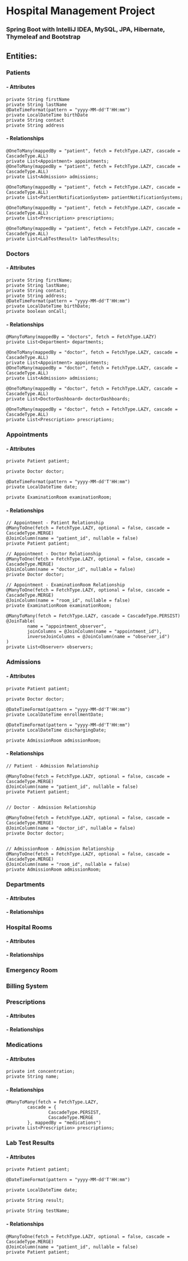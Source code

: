 # Hospital  Management Project

### Spring Boot with IntelliJ IDEA, MySQL, JPA, Hibernate, Thymeleaf and Bootstrap

## Entities:

###  Patients
####  - Attributes
    private String firstName
    private String lastName
    @DateTimeFormat(pattern = "yyyy-MM-dd'T'HH:mm")
    private LocalDateTime birthDate
    private String contact
    private String address
####  - Relationships
    @OneToMany(mappedBy = "patient", fetch = FetchType.LAZY, cascade = CascadeType.ALL)
    private List<Appointment> appointments;
    @OneToMany(mappedBy = "patient", fetch = FetchType.LAZY, cascade = CascadeType.ALL)
    private List<Admission> admissions;

    @OneToMany(mappedBy = "patient", fetch = FetchType.LAZY, cascade = CascadeType.ALL)
    private List<PatientNotificationSystem> patientNotificationSystems;

    @OneToMany(mappedBy = "patient", fetch = FetchType.LAZY, cascade = CascadeType.ALL)
    private List<Prescription> prescriptions;

    @OneToMany(mappedBy = "patient", fetch = FetchType.LAZY, cascade = CascadeType.ALL)
    private List<LabTestResult> labTestResults;

###  Doctors
####  - Attributes
    private String firstName;
    private String lastName;
    private String contact;
    private String address;
    @DateTimeFormat(pattern = "yyyy-MM-dd'T'HH:mm")
    private LocalDateTime birthDate;
    private boolean onCall;

####  - Relationships
    @ManyToMany(mappedBy = "doctors", fetch = FetchType.LAZY)
    private List<Department> departments;

    @OneToMany(mappedBy = "doctor", fetch = FetchType.LAZY, cascade = CascadeType.ALL)
    private List<Appointment> appointments;
    @OneToMany(mappedBy = "doctor", fetch = FetchType.LAZY, cascade = CascadeType.ALL)
    private List<Admission> admissions;

    @OneToMany(mappedBy = "doctor", fetch = FetchType.LAZY, cascade = CascadeType.ALL)
    private List<DoctorDashboard> doctorDashboards;

    @OneToMany(mappedBy = "doctor", fetch = FetchType.LAZY, cascade = CascadeType.ALL)
    private List<Prescription> prescriptions;
###  Appointments
#### - Attributes
    private Patient patient;

    private Doctor doctor;

    @DateTimeFormat(pattern = "yyyy-MM-dd'T'HH:mm")
    private LocalDateTime date;

    private ExaminationRoom examinationRoom;

#### - Relationships
    // Appointment - Patient Relationship
    @ManyToOne(fetch = FetchType.LAZY, optional = false, cascade = CascadeType.MERGE)
    @JoinColumn(name = "patient_id", nullable = false)
    private Patient patient;

    // Appointment - Doctor Relationship
    @ManyToOne(fetch = FetchType.LAZY, optional = false, cascade = CascadeType.MERGE)
    @JoinColumn(name = "doctor_id", nullable = false)
    private Doctor doctor;

    // Appointment - ExaminationRoom Relationship
    @ManyToOne(fetch = FetchType.LAZY, optional = false, cascade = CascadeType.MERGE)
    @JoinColumn(name = "room_id", nullable = false)
    private ExaminationRoom examinationRoom;

    @ManyToMany(fetch = FetchType.LAZY, cascade = CascadeType.PERSIST)
    @JoinTable(
            name = "appointment_observer",
            joinColumns = @JoinColumn(name = "appointment_id"),
            inverseJoinColumns = @JoinColumn(name = "observer_id")
    )
    private List<Observer> observers;
###  Admissions
#### - Attributes
    private Patient patient;

    private Doctor doctor;

    @DateTimeFormat(pattern = "yyyy-MM-dd'T'HH:mm")
    private LocalDateTime enrollmentDate;

    @DateTimeFormat(pattern = "yyyy-MM-dd'T'HH:mm")
    private LocalDateTime dischargingDate;

    private AdmissionRoom admissionRoom;
#### - Relationships

    // Patient - Admission Relationship
    
    @ManyToOne(fetch = FetchType.LAZY, optional = false, cascade = CascadeType.MERGE)
    @JoinColumn(name = "patient_id", nullable = false)
    private Patient patient;


    // Doctor - Admission Relationship

    @ManyToOne(fetch = FetchType.LAZY, optional = false, cascade = CascadeType.MERGE)
    @JoinColumn(name = "doctor_id", nullable = false)
    private Doctor doctor;


    // AdmissionRoom - Admission Relationship
    @ManyToOne(fetch = FetchType.LAZY, optional = false, cascade = CascadeType.MERGE)
    @JoinColumn(name = "room_id", nullable = false)
    private AdmissionRoom admissionRoom;
###  Departments
#### - Attributes
#### - Relationships

###  Hospital Rooms
#### - Attributes
#### - Relationships

###  Emergency Room
###  Billing System
###  Prescriptions
#### - Attributes
#### - Relationships

###  Medications
#### - Attributes
    private int concentration;
    private String name;
#### - Relationships
    @ManyToMany(fetch = FetchType.LAZY,
            cascade = {
                    CascadeType.PERSIST,
                    CascadeType.MERGE
            }, mappedBy = "medications")
    private List<Prescription> prescriptions;

###  Lab Test Results
#### - Attributes
    private Patient patient;

    @DateTimeFormat(pattern = "yyyy-MM-dd'T'HH:mm")

    private LocalDateTime date;

    private String result;

    private String testName;
#### - Relationships
    @ManyToOne(fetch = FetchType.LAZY, optional = false, cascade = CascadeType.MERGE)
    @JoinColumn(name = "patient_id", nullable = false)
    private Patient patient;
